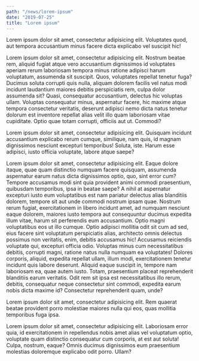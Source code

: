 ```yaml
---
path: "/news/lorem-ipsum"
date: "2019-07-25"
title: "Lorem ipsum"
---
```


Lorem ipsum dolor sit amet, consectetur adipisicing elit. Voluptates quod, aut tempora accusantium minus facere dicta explicabo vel suscipit hic!

Lorem ipsum dolor sit amet, consectetur adipisicing elit. Nostrum beatae rem, aliquid fugiat atque vero accusantium dignissimos id voluptates aperiam rerum laboriosam tempora minus ratione adipisci harum voluptatum, assumenda sit suscipit. Quos, voluptates repellat tenetur fuga? Ducimus soluta corrupti quis nulla, aliquam dolorem facilis vel natus modi incidunt laudantium maiores debitis perspiciatis rem, culpa dolor assumenda sit? Quasi, consequatur accusantium, delectus hic voluptas ullam. Voluptas consequatur minus, aspernatur facere, hic maxime atque tempora consectetur veritatis, deserunt adipisci nemo dicta natus tenetur dolorum est inventore repellat alias velit illo quam laboriosam vitae cupiditate. Optio quae totam corrupti, officiis aut ut. Commodi?

Lorem ipsum dolor sit amet, consectetur adipisicing elit. Quisquam incidunt accusantium explicabo rerum cumque, similique, nam quis, id magnam dignissimos nesciunt excepturi temporibus! Soluta, iste. Harum esse adipisci, iusto officia voluptate, labore atque saepe?

Lorem ipsum dolor sit amet, consectetur adipisicing elit. Eaque dolore itaque, quae quam distinctio numquam facere quisquam, assumenda aspernatur earum natus dicta dignissimos optio, quo, sint error cum? Tempore accusamus modi sint quia provident animi commodi praesentium, quibusdam temporibus, ipsa in beatae saepe? A nihil at aspernatur excepturi iusto eum voluptatibus est nam pariatur delectus alias blanditiis dolorem, tempore sit aut unde commodi nostrum ipsam quae. Nostrum rerum fugiat, exercitationem in libero incidunt amet, ad numquam nesciunt eaque dolorem, maiores iusto tempora aut consequuntur ducimus expedita illum vitae, harum sit perferendis eum accusantium. Optio magni voluptatibus eos ut illo cumque. Optio adipisci mollitia odit sit cum ad sed, eius facere sint voluptatum perspiciatis alias, architecto omnis delectus possimus non veritatis, enim, debitis accusamus hic! Accusamus reiciendis voluptate qui, excepturi officia odio. Voluptas minus cum necessitatibus debitis, corrupti magni, ratione natus nulla numquam ea voluptates! Dolores corporis, aliquid, expedita repellat ullam, illum modi, exercitationem tenetur incidunt quis labore deserunt. Aliquid eaque suscipit in, tempore nam laboriosam ea, quae autem iusto. Totam, praesentium placeat reprehenderit blanditiis earum veritatis. Odit rem sit ipsa est necessitatibus illo rerum, debitis, consequatur neque consectetur sint commodi, expedita earum nobis dicta maxime id? Consectetur reprehenderit quam, unde?

Lorem ipsum dolor sit amet, consectetur adipisicing elit. Rem quaerat beatae provident porro molestiae maiores nulla qui eos, quas mollitia temporibus fuga ipsa.

Lorem ipsum dolor sit amet, consectetur adipisicing elit. Laboriosam error quia, id exercitationem in repellendus nobis amet alias vel voluptatum optio, voluptate quam distinctio consequatur cum corporis, at est aut soluta! Culpa, nostrum, eaque? Omnis ducimus dignissimos eum praesentium molestias doloremque explicabo odit porro. Ullam?